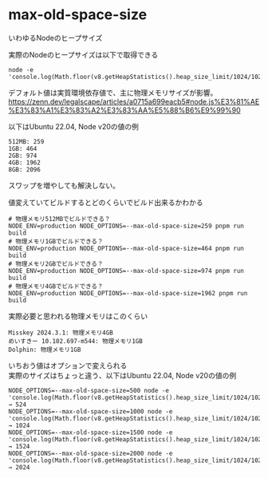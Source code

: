 # max-old-space-size
いわゆるNodeのヒープサイズ

実際のNodeのヒープサイズは以下で取得できる
```
node -e 'console.log(Math.floor(v8.getHeapStatistics().heap_size_limit/1024/1024))'
```

デフォルト値は実質環境依存値で、主に物理メモリサイズが影響。  
https://zenn.dev/legalscape/articles/a0715a699eacb5#node.js%E3%81%AE%E3%83%A1%E3%83%A2%E3%83%AA%E5%88%B6%E9%99%90

以下はUbuntu 22.04, Node v20の値の例
```
512MB: 259
1GB: 464
2GB: 974
4GB: 1962
8GB: 2096
```

スワップを増やしても解決しない。

値変えていてビルドするとどのくらいでビルド出来るかわかる
```
# 物理メモリ512MBでビルドできる？
NODE_ENV=production NODE_OPTIONS=--max-old-space-size=259 pnpm run build
# 物理メモリ1GBでビルドできる？
NODE_ENV=production NODE_OPTIONS=--max-old-space-size=464 pnpm run build
# 物理メモリ2GBでビルドできる？
NODE_ENV=production NODE_OPTIONS=--max-old-space-size=974 pnpm run build
# 物理メモリ4GBでビルドできる？
NODE_ENV=production NODE_OPTIONS=--max-old-space-size=1962 pnpm run build
```

実際必要と思われる物理メモリはこのくらい
```
Misskey 2024.3.1: 物理メモリ4GB
めいすきー 10.102.697-m544: 物理メモリ1GB
Dolphin: 物理メモリ1GB
```

いちおう値はオプションで変えられる  
実際のサイズはちょっと違う、以下はUbuntu 22.04, Node v20の値の例
```
NODE_OPTIONS=--max-old-space-size=500 node -e 'console.log(Math.floor(v8.getHeapStatistics().heap_size_limit/1024/1024))'
→ 524
NODE_OPTIONS=--max-old-space-size=1000 node -e 'console.log(Math.floor(v8.getHeapStatistics().heap_size_limit/1024/1024))'
→ 1024
NODE_OPTIONS=--max-old-space-size=1500 node -e 'console.log(Math.floor(v8.getHeapStatistics().heap_size_limit/1024/1024))'
→ 1524
NODE_OPTIONS=--max-old-space-size=2000 node -e 'console.log(Math.floor(v8.getHeapStatistics().heap_size_limit/1024/1024))'
→ 2024
```
